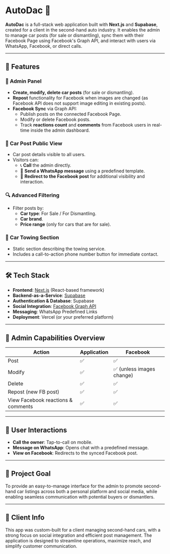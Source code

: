 # AutoDac 🚗

**AutoDac** is a full-stack web application built with **Next.js** and **Supabase**, created for a client in the second-hand auto industry. It enables the admin to manage car posts (for sale or dismantling), sync them with their Facebook Page using Facebook's Graph API, and interact with users via WhatsApp, Facebook, or direct calls.

---

## 🌟 Features

### 🔧 Admin Panel

- **Create, modify, delete car posts** (for sale or dismantling).
- **Repost** functionality for Facebook when images are changed (as Facebook API does not support image editing in existing posts).
- **Facebook Sync** via Graph API:
  - Publish posts on the connected Facebook Page.
  - Modify or delete Facebook posts.
  - Track **reactions count** and **comments** from Facebook users in real-time inside the admin dashboard.

### 📣 Car Post Public View

- Car post details visible to all users.
- Visitors can:
  - 📞 **Call** the admin directly.
  - 💬 **Send a WhatsApp message** using a predefined template.
  - 🔗 **Redirect to the Facebook post** for additional visibility and interaction.

### 🔍 Advanced Filtering

- Filter posts by:
  - **Car type**: For Sale / For Dismantling.
  - **Car brand**.
  - **Price range** (only for cars that are for sale).

### 🚛 Car Towing Section

- Static section describing the towing service.
- Includes a call-to-action phone number button for immediate contact.

---

## 🛠️ Tech Stack

- **Frontend**: [Next.js](https://nextjs.org/) (React-based framework)
- **Backend-as-a-Service**: [Supabase](https://supabase.io/)
- **Authentication & Database**: Supabase
- **Social Integration**: [Facebook Graph API](https://developers.facebook.com/docs/graph-api)
- **Messaging**: WhatsApp Predefined Links
- **Deployment**: Vercel (or your preferred platform)

---

## 🔐 Admin Capabilities Overview

| Action                             | Application | Facebook                  |
| ---------------------------------- | ----------- | ------------------------- |
| Post                               | ✅          | ✅                        |
| Modify                             | ✅          | ✅ (unless images change) |
| Delete                             | ✅          | ✅                        |
| Repost (new FB post)               | ✅          | ✅                        |
| View Facebook reactions & comments | ✅          | ✅                        |

---

## 📲 User Interactions

- **Call the owner**: Tap-to-call on mobile.
- **Message on WhatsApp**: Opens chat with a predefined message.
- **View on Facebook**: Redirects to the synced Facebook post.

---

## 📌 Project Goal

To provide an easy-to-manage interface for the admin to promote second-hand car listings across both a personal platform and social media, while enabling seamless communication with potential buyers or dismantlers.

---

## 💼 Client Info

This app was custom-built for a client managing second-hand cars, with a strong focus on social integration and efficient post management. The application is designed to streamline operations, maximize reach, and simplify customer communication.

